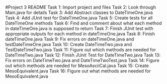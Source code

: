 #Project 3 README
Task 1: Import project and files
Task 2: Look through Main.java for details
Task 3: Add Abstract classes to DateTimeOne.java
Task 4: Add JUnit test for DateTimeOne.java
Task 5: Create tests for all DateTimeOne methods
Task 6: Find and comment about what each method in dateTimeOne.java is supposed to return
Task 7: Finish JUnit test with appropriate outputs for each method in dateTimeOne.java
Task 8: Finish dateTimeOne.java
Task 9: Fix errors on dateTimeOne.java and testDateTimeOne.java
Task 10: Create DateTimeTwo.java and TestDateTimeTwo.java
Task 11: Figure out which methods are needed for DateTimeTwo.java
Task 12: Finish JUnit Test for DateTimeTwo.java
Task 13: Fix errors on DateTimeTwo.java and DateTimeTwoTest.java
Task 14: Figure out which methods are needed for MesoAsciiCal.java
Task 15: Create MesoEquivalent.java
Task 16: Figure out what methods are needed for MesoEquivalent.java